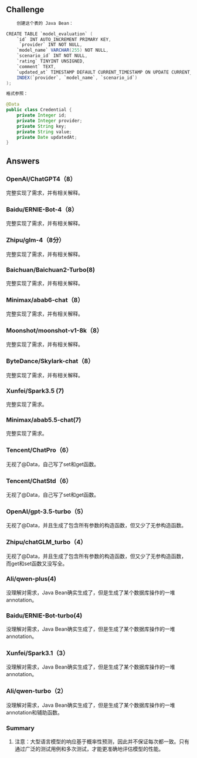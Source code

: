## Challenge

```java
	创建这个表的 Java Bean：

CREATE TABLE `model_evaluation` (
    `id` INT AUTO_INCREMENT PRIMARY KEY,
     `provider` INT NOT NULL,
    `model_name` VARCHAR(255) NOT NULL,
    `scenario_id` INT NOT NULL,
    `rating` TINYINT UNSIGNED,
    `comment` TEXT,
    `updated_at` TIMESTAMP DEFAULT CURRENT_TIMESTAMP ON UPDATE CURRENT_TIMESTAMP,
    INDEX(`provider`, `model_name`, `scenario_id`)
);

格式参照：

@Data
public class Credential {
    private Integer id;
    private Integer provider;
    private String key;
    private String value;
    private Date updatedAt;
}


```

## Answers
### OpenAI/ChatGPT4（8）
完整实现了需求，并有相关解释。

### Baidu/ERNIE-Bot-4（8）
完整实现了需求，并有相关解释。

### Zhipu/glm-4（8分）
完整实现了需求，并有相关解释。

### Baichuan/Baichuan2-Turbo(8)
完整实现了需求，并有相关解释。

### Minimax/abab6-chat（8）
完整实现了需求，并有相关解释。

### Moonshot/moonshot-v1-8k（8）
完整实现了需求，并有相关解释。

### ByteDance/Skylark-chat（8）
完整实现了需求，并有相关解释。

### Xunfei/Spark3.5 (7)
完整实现了需求。

### Minimax/abab5.5-chat(7)
完整实现了需求。

### Tencent/ChatPro（6）
无视了@Data，自己写了set和get函数。

### Tencent/ChatStd（6）
无视了@Data，自己写了set和get函数。

### OpenAI/gpt-3.5-turbo（5）
无视了@Data，并且生成了包含所有参数的构造函数，但又少了无参构造函数。

### Zhipu/chatGLM_turbo（4）
无视了@Data，并且生成了包含所有参数的构造函数，但又少了无参构造函数，而get和set函数又没写全。

### Ali/qwen-plus(4)
没理解对需求，Java Bean确实生成了，但是生成了某个数据库操作的一堆annotation。

### Baidu/ERNIE-Bot-turbo(4)
没理解对需求，Java Bean确实生成了，但是生成了某个数据库操作的一堆annotation。

### Xunfei/Spark3.1（3）
没理解对需求，Java Bean确实生成了，但是生成了某个数据库操作的一堆annotation。

### Ali/qwen-turbo（2）
没理解对需求，Java Bean确实生成了，但是生成了某个数据库操作的一堆annotation和辅助函数。

### Summary
1. 注意：大型语言模型的响应基于概率性预测，因此并不保证每次都一致。只有通过广泛的测试用例和多次测试，才能更准确地评估模型的性能。
